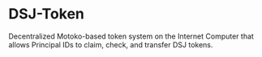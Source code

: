 # DSJ-Token
Decentralized Motoko-based token system on the Internet Computer that allows Principal IDs to claim, check, and transfer DSJ tokens.
